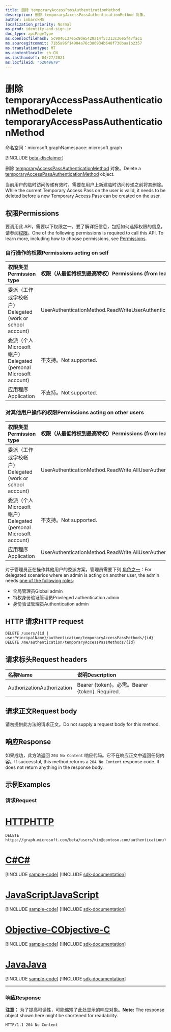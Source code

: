 ```yaml
---
title: 删除 temporaryAccessPassAuthenticationMethod
description: 删除 temporaryAccessPassAuthenticationMethod 对象。
author: inbarckMS
localization_priority: Normal
ms.prod: identity-and-sign-in
doc_type: apiPageType
ms.openlocfilehash: 5c9046137e5c8de5420a14f5c313c30e5f47fac1
ms.sourcegitcommit: 71b5a96f14984a76c386934b648f730baa1b2357
ms.translationtype: MT
ms.contentlocale: zh-CN
ms.lasthandoff: 04/27/2021
ms.locfileid: "52049679"
---
```

# <a name="delete-temporaryaccesspassauthenticationmethod"></a><span data-ttu-id="c90c4-103">删除 temporaryAccessPassAuthenticationMethod</span><span class="sxs-lookup"><span data-stu-id="c90c4-103">Delete temporaryAccessPassAuthenticationMethod</span></span>
<span data-ttu-id="c90c4-104">命名空间：microsoft.graph</span><span class="sxs-lookup"><span data-stu-id="c90c4-104">Namespace: microsoft.graph</span></span>

[!INCLUDE [beta-disclaimer](../../includes/beta-disclaimer.md)]

<span data-ttu-id="c90c4-105">删除 [temporaryAccessPassAuthenticationMethod](../resources/temporaryaccesspassauthenticationmethod.md) 对象。</span><span class="sxs-lookup"><span data-stu-id="c90c4-105">Delete a [temporaryAccessPassAuthenticationMethod](../resources/temporaryaccesspassauthenticationmethod.md) object.</span></span>

<span data-ttu-id="c90c4-106">当前用户的临时访问传递有效时，需要在用户上新建临时访问传递之前将其删除。</span><span class="sxs-lookup"><span data-stu-id="c90c4-106">While the current Temporary Access Pass on the user is valid, it needs to be deleted before a new Temporary Access Pass can be created on the user.</span></span>

## <a name="permissions"></a><span data-ttu-id="c90c4-107">权限</span><span class="sxs-lookup"><span data-stu-id="c90c4-107">Permissions</span></span>
<span data-ttu-id="c90c4-p101">要调用此 API，需要以下权限之一。要了解详细信息，包括如何选择权限的信息，请参阅[权限](/graph/permissions-reference)。</span><span class="sxs-lookup"><span data-stu-id="c90c4-p101">One of the following permissions is required to call this API. To learn more, including how to choose permissions, see [Permissions](/graph/permissions-reference).</span></span>

### <a name="permissions-acting-on-self"></a><span data-ttu-id="c90c4-110">自行操作的权限</span><span class="sxs-lookup"><span data-stu-id="c90c4-110">Permissions acting on self</span></span>

|<span data-ttu-id="c90c4-111">权限类型</span><span class="sxs-lookup"><span data-stu-id="c90c4-111">Permission type</span></span>      | <span data-ttu-id="c90c4-112">权限（从最低特权到最高特权）</span><span class="sxs-lookup"><span data-stu-id="c90c4-112">Permissions (from least to most privileged)</span></span>              |
|:---------------------------------------|:-------------------------|
| <span data-ttu-id="c90c4-113">委派（工作或学校帐户）</span><span class="sxs-lookup"><span data-stu-id="c90c4-113">Delegated (work or school account)</span></span>     | <span data-ttu-id="c90c4-114">UserAuthenticationMethod.ReadWrite</span><span class="sxs-lookup"><span data-stu-id="c90c4-114">UserAuthenticationMethod.ReadWrite</span></span> |
| <span data-ttu-id="c90c4-115">委派（个人 Microsoft 帐户）</span><span class="sxs-lookup"><span data-stu-id="c90c4-115">Delegated (personal Microsoft account)</span></span> | <span data-ttu-id="c90c4-116">不支持。</span><span class="sxs-lookup"><span data-stu-id="c90c4-116">Not supported.</span></span> |
| <span data-ttu-id="c90c4-117">应用程序</span><span class="sxs-lookup"><span data-stu-id="c90c4-117">Application</span></span>                            | <span data-ttu-id="c90c4-118">不支持。</span><span class="sxs-lookup"><span data-stu-id="c90c4-118">Not supported.</span></span> |

### <a name="permissions-acting-on-other-users"></a><span data-ttu-id="c90c4-119">对其他用户操作的权限</span><span class="sxs-lookup"><span data-stu-id="c90c4-119">Permissions acting on other users</span></span>

|<span data-ttu-id="c90c4-120">权限类型</span><span class="sxs-lookup"><span data-stu-id="c90c4-120">Permission type</span></span>      | <span data-ttu-id="c90c4-121">权限（从最低特权到最高特权）</span><span class="sxs-lookup"><span data-stu-id="c90c4-121">Permissions (from least to most privileged)</span></span>              |
|:---------------------------------------|:-------------------------|
| <span data-ttu-id="c90c4-122">委派（工作或学校帐户）</span><span class="sxs-lookup"><span data-stu-id="c90c4-122">Delegated (work or school account)</span></span>     | <span data-ttu-id="c90c4-123">UserAuthenticationMethod.ReadWrite.All</span><span class="sxs-lookup"><span data-stu-id="c90c4-123">UserAuthenticationMethod.ReadWrite.All</span></span> |
| <span data-ttu-id="c90c4-124">委派（个人 Microsoft 帐户）</span><span class="sxs-lookup"><span data-stu-id="c90c4-124">Delegated (personal Microsoft account)</span></span> | <span data-ttu-id="c90c4-125">不支持。</span><span class="sxs-lookup"><span data-stu-id="c90c4-125">Not supported.</span></span> |
| <span data-ttu-id="c90c4-126">应用程序</span><span class="sxs-lookup"><span data-stu-id="c90c4-126">Application</span></span>                            | <span data-ttu-id="c90c4-127">UserAuthenticationMethod.ReadWrite.All</span><span class="sxs-lookup"><span data-stu-id="c90c4-127">UserAuthenticationMethod.ReadWrite.All</span></span> |

<span data-ttu-id="c90c4-128">对于管理员正在操作其他用户的委派方案，管理员需要下列 [角色之一](/azure/active-directory/users-groups-roles/directory-assign-admin-roles#available-roles)：</span><span class="sxs-lookup"><span data-stu-id="c90c4-128">For delegated scenarios where an admin is acting on another user, the admin needs [one of the following roles](/azure/active-directory/users-groups-roles/directory-assign-admin-roles#available-roles):</span></span>
* <span data-ttu-id="c90c4-129">全局管理员</span><span class="sxs-lookup"><span data-stu-id="c90c4-129">Global admin</span></span>
* <span data-ttu-id="c90c4-130">特权身份验证管理员</span><span class="sxs-lookup"><span data-stu-id="c90c4-130">Privileged authentication admin</span></span>
* <span data-ttu-id="c90c4-131">身份验证管理员</span><span class="sxs-lookup"><span data-stu-id="c90c4-131">Authentication admin</span></span>

## <a name="http-request"></a><span data-ttu-id="c90c4-132">HTTP 请求</span><span class="sxs-lookup"><span data-stu-id="c90c4-132">HTTP request</span></span>

<!-- {
  "blockType": "ignored"
}
-->
``` http
DELETE /users/{id | userPrincipalName}/authentication/temporaryAccessPassMethods/{id}
DELETE /me/authentication/temporaryAccessPassMethods/{id}
```

## <a name="request-headers"></a><span data-ttu-id="c90c4-133">请求标头</span><span class="sxs-lookup"><span data-stu-id="c90c4-133">Request headers</span></span>
|<span data-ttu-id="c90c4-134">名称</span><span class="sxs-lookup"><span data-stu-id="c90c4-134">Name</span></span>|<span data-ttu-id="c90c4-135">说明</span><span class="sxs-lookup"><span data-stu-id="c90c4-135">Description</span></span>|
|:---|:---|
|<span data-ttu-id="c90c4-136">Authorization</span><span class="sxs-lookup"><span data-stu-id="c90c4-136">Authorization</span></span>|<span data-ttu-id="c90c4-p102">Bearer {token}。必需。</span><span class="sxs-lookup"><span data-stu-id="c90c4-p102">Bearer {token}. Required.</span></span>|

## <a name="request-body"></a><span data-ttu-id="c90c4-139">请求正文</span><span class="sxs-lookup"><span data-stu-id="c90c4-139">Request body</span></span>
<span data-ttu-id="c90c4-140">请勿提供此方法的请求正文。</span><span class="sxs-lookup"><span data-stu-id="c90c4-140">Do not supply a request body for this method.</span></span>

## <a name="response"></a><span data-ttu-id="c90c4-141">响应</span><span class="sxs-lookup"><span data-stu-id="c90c4-141">Response</span></span>

<span data-ttu-id="c90c4-p103">如果成功，此方法返回 `204 No Content` 响应代码。它不在响应正文中返回任何内容。</span><span class="sxs-lookup"><span data-stu-id="c90c4-p103">If successful, this method returns a `204 No Content` response code. It does not return anything in the response body.</span></span>

## <a name="examples"></a><span data-ttu-id="c90c4-144">示例</span><span class="sxs-lookup"><span data-stu-id="c90c4-144">Examples</span></span>

### <a name="request"></a><span data-ttu-id="c90c4-145">请求</span><span class="sxs-lookup"><span data-stu-id="c90c4-145">Request</span></span>

# <a name="http"></a>[<span data-ttu-id="c90c4-146">HTTP</span><span class="sxs-lookup"><span data-stu-id="c90c4-146">HTTP</span></span>](#tab/http)
<!-- {
  "blockType": "request",
  "name": "delete_temporaryaccesspassauthenticationmethod"
}
-->
``` http
DELETE https://graph.microsoft.com/beta/users/kim@contoso.com/authentication/temporaryAccessPassMethods/{id}
```
# <a name="c"></a>[<span data-ttu-id="c90c4-147">C#</span><span class="sxs-lookup"><span data-stu-id="c90c4-147">C#</span></span>](#tab/csharp)
[!INCLUDE [sample-code](../includes/snippets/csharp/delete-temporaryaccesspassauthenticationmethod-csharp-snippets.md)]
[!INCLUDE [sdk-documentation](../includes/snippets/snippets-sdk-documentation-link.md)]

# <a name="javascript"></a>[<span data-ttu-id="c90c4-148">JavaScript</span><span class="sxs-lookup"><span data-stu-id="c90c4-148">JavaScript</span></span>](#tab/javascript)
[!INCLUDE [sample-code](../includes/snippets/javascript/delete-temporaryaccesspassauthenticationmethod-javascript-snippets.md)]
[!INCLUDE [sdk-documentation](../includes/snippets/snippets-sdk-documentation-link.md)]

# <a name="objective-c"></a>[<span data-ttu-id="c90c4-149">Objective-C</span><span class="sxs-lookup"><span data-stu-id="c90c4-149">Objective-C</span></span>](#tab/objc)
[!INCLUDE [sample-code](../includes/snippets/objc/delete-temporaryaccesspassauthenticationmethod-objc-snippets.md)]
[!INCLUDE [sdk-documentation](../includes/snippets/snippets-sdk-documentation-link.md)]

# <a name="java"></a>[<span data-ttu-id="c90c4-150">Java</span><span class="sxs-lookup"><span data-stu-id="c90c4-150">Java</span></span>](#tab/java)
[!INCLUDE [sample-code](../includes/snippets/java/delete-temporaryaccesspassauthenticationmethod-java-snippets.md)]
[!INCLUDE [sdk-documentation](../includes/snippets/snippets-sdk-documentation-link.md)]

---



### <a name="response"></a><span data-ttu-id="c90c4-151">响应</span><span class="sxs-lookup"><span data-stu-id="c90c4-151">Response</span></span>
<span data-ttu-id="c90c4-152">**注意：** 为了提高可读性，可能缩短了此处显示的响应对象。</span><span class="sxs-lookup"><span data-stu-id="c90c4-152">**Note:** The response object shown here might be shortened for readability.</span></span>
<!-- {
  "blockType": "response",
  "truncated": true
}
-->
``` http
HTTP/1.1 204 No Content
```
